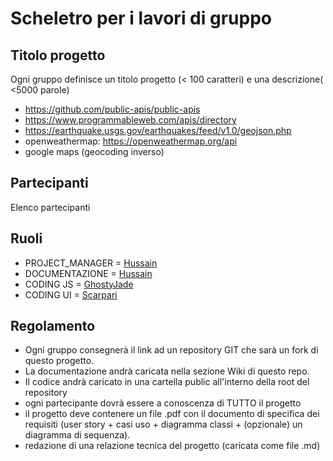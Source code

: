 # Scheletro per i lavori di gruppo

## Titolo progetto 

Ogni gruppo definisce un titolo progetto (< 100 caratteri) e una descrizione( <5000 parole)


* https://github.com/public-apis/public-apis
* https://www.programmableweb.com/apis/directory
* https://earthquake.usgs.gov/earthquakes/feed/v1.0/geojson.php
* openweathermap: https://openweathermap.org/api
* google maps (geocoding inverso)


## Partecipanti
Elenco partecipanti

## Ruoli

* PROJECT_MANAGER = [Hussain](https://github.com/Shakirhs)
* DOCUMENTAZIONE = [Hussain](https://github.com/Shakirhs)
* CODING JS = [GhostyJade](https://www.github.com/GhostyJade)
* CODING UI = [Scarpari](https://github.com/Shakirhs)

## Regolamento
* Ogni gruppo consegnerà il link ad un repository GIT che sarà un fork di questo progetto.
* La documentazione andrà caricata nella sezione Wiki di questo repo.
* Il codice andrà caricato in una cartella public all'interno della root del repository
* ogni partecipante dovrà essere a conoscenza di TUTTO il progetto
* il progetto deve contenere un file .pdf con il documento di specifica dei requisiti (user story + casi uso + diagramma classi + (opzionale) un diagramma di sequenza).
* redazione di una relazione tecnica del progetto (caricata come file .md)
